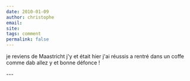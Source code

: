 ```yaml
---
date: 2010-01-09
author: christophe
email: 
site: 
tags: comment
permalink: false
---
```


<p>je reviens de Maastricht j'y et était hier j'ai réussis a rentré dans un coffe comme dab allez y et bonne défonce ! </p>
---